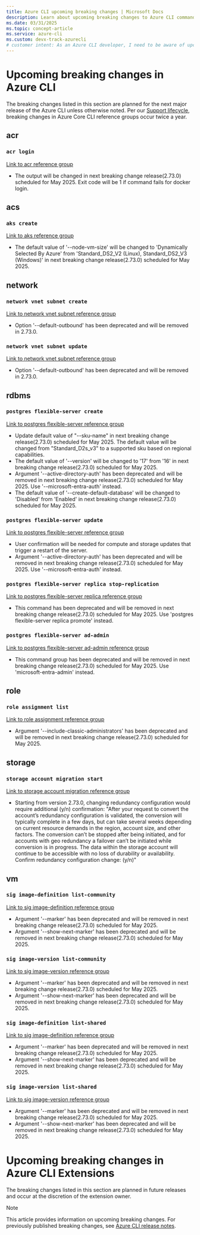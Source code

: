 ```yaml
---
title: Azure CLI upcoming breaking changes | Microsoft Docs
description: Learn about upcoming breaking changes to Azure CLI command groups, references, and parameters.
ms.date: 03/31/2025
ms.topic: concept-article
ms.service: azure-cli
ms.custom: devx-track-azurecli
# customer intent: As an Azure CLI developer, I need to be aware of upcoming breaking changes so I can plan for migration to new reference commands.
---
```


# Upcoming breaking changes in Azure CLI

The breaking changes listed in this section are planned for the next major release of the Azure CLI unless otherwise noted. Per our [Support lifecycle](./azure-cli-support-lifecycle.md), breaking changes in Azure Core CLI reference groups occur twice a year.

## acr

### `acr login`

[Link to acr reference group](/cli/azure/acr)

- The output will be changed in next breaking change release(2.73.0) scheduled for May 2025. Exit code will be 1 if command fails for docker login.

## acs

### `aks create`

[Link to aks reference group](/cli/azure/aks)

- The default value of '--node-vm-size' will be changed to 'Dynamically Selected By Azure' from 'Standard_DS2_V2 (Linux), Standard_DS2_V3 (Windows)' in next breaking change release(2.73.0) scheduled for May 2025.

## network

### `network vnet subnet create`

[Link to network vnet subnet reference group](/cli/azure/network/vnet/subnet)

- Option '--default-outbound' has been deprecated and will be removed in 2.73.0.

### `network vnet subnet update`

[Link to network vnet subnet reference group](/cli/azure/network/vnet/subnet)

- Option '--default-outbound' has been deprecated and will be removed in 2.73.0.

## rdbms

### `postgres flexible-server create`

[Link to postgres flexible-server reference group](/cli/azure/postgres/flexible-server)

- Update default value of "--sku-name" in next breaking change release(2.73.0) scheduled for May 2025. The default value will be changed from "Standard_D2s_v3" to a supported sku based on regional capabilities.
- The default value of '--version' will be changed to '17' from '16' in next breaking change release(2.73.0) scheduled for May 2025.
- Argument '--active-directory-auth' has been deprecated and will be removed in next breaking change release(2.73.0) scheduled for May 2025. Use '--microsoft-entra-auth' instead.
- The default value of '--create-default-database' will be changed to 'Disabled' from 'Enabled' in next breaking change release(2.73.0) scheduled for May 2025.

### `postgres flexible-server update`

[Link to postgres flexible-server reference group](/cli/azure/postgres/flexible-server)

- User confirmation will be needed for compute and storage updates that trigger a restart of the server.
- Argument '--active-directory-auth' has been deprecated and will be removed in next breaking change release(2.73.0) scheduled for May 2025. Use '--microsoft-entra-auth' instead.

### `postgres flexible-server replica stop-replication`

[Link to postgres flexible-server replica reference group](/cli/azure/postgres/flexible-server/replica)

- This command has been deprecated and will be removed in next breaking change release(2.73.0) scheduled for May 2025. Use 'postgres flexible-server replica promote' instead.

### `postgres flexible-server ad-admin`

[Link to postgres flexible-server ad-admin reference group](/cli/azure/postgres/flexible-server/ad-admin)

- This command group has been deprecated and will be removed in next breaking change release(2.73.0) scheduled for May 2025. Use 'microsoft-entra-admin' instead.

## role

### `role assignment list`

[Link to role assignment reference group](/cli/azure/role/assignment)

- Argument '--include-classic-administrators' has been deprecated and will be removed in next breaking change release(2.73.0) scheduled for May 2025.

## storage

### `storage account migration start`

[Link to storage account migration reference group](/cli/azure/storage/account/migration)

- Starting from version 2.73.0, changing redundancy configuration would require additional (y/n) confirmation: "After your request to convert the account’s redundancy configuration is validated, the conversion will typically complete in a few days, but can take several weeks depending on current resource demands in the region, account size, and other factors. The conversion can’t be stopped after being initiated, and for accounts with geo redundancy a failover can’t be initiated while conversion is in progress. The data within the storage account will continue to be accessible with no loss of durability or availability. Confirm redundancy configuration change: (y/n)"

## vm

### `sig image-definition list-community`

[Link to sig image-definition reference group](/cli/azure/sig/image-definition)

- Argument '--marker' has been deprecated and will be removed in next breaking change release(2.73.0) scheduled for May 2025.
- Argument '--show-next-marker' has been deprecated and will be removed in next breaking change release(2.73.0) scheduled for May 2025.

### `sig image-version list-community`

[Link to sig image-version reference group](/cli/azure/sig/image-version)

- Argument '--marker' has been deprecated and will be removed in next breaking change release(2.73.0) scheduled for May 2025.
- Argument '--show-next-marker' has been deprecated and will be removed in next breaking change release(2.73.0) scheduled for May 2025.

### `sig image-definition list-shared`

[Link to sig image-definition reference group](/cli/azure/sig/image-definition)

- Argument '--marker' has been deprecated and will be removed in next breaking change release(2.73.0) scheduled for May 2025.
- Argument '--show-next-marker' has been deprecated and will be removed in next breaking change release(2.73.0) scheduled for May 2025.

### `sig image-version list-shared`

[Link to sig image-version reference group](/cli/azure/sig/image-version)

- Argument '--marker' has been deprecated and will be removed in next breaking change release(2.73.0) scheduled for May 2025.
- Argument '--show-next-marker' has been deprecated and will be removed in next breaking change release(2.73.0) scheduled for May 2025.

# Upcoming breaking changes in Azure CLI Extensions

The breaking changes listed in this section are planned in future releases and occur at the discretion of the extension owner. 

> [!NOTE]
> This article provides information on upcoming breaking changes. For previously published breaking changes, see [Azure CLI release notes](./release-notes-azure-cli.md).
